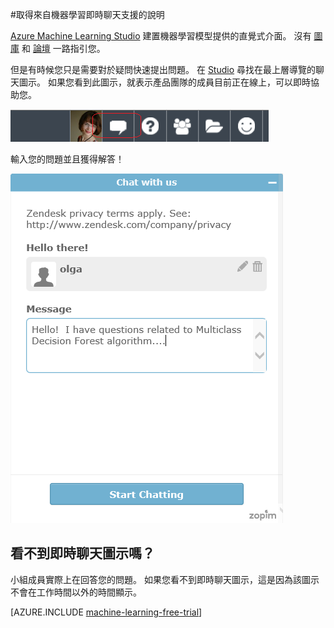 <properties 
    pageTitle="取得來自機器學習服務即時聊天支援的協助 | Microsoft Azure" 
    description="在雲端中使用即時聊天支援功能取得機器學習的即時協助。" 
    services="machine-learning" 
    documentationCenter="" 
    authors="olgali" 
    manager="opapel" 
    editor="cgronlun"/>
<tags 
    ms.service="machine-learning" 
    ms.workload="data-services" 
    ms.tgt_pltfrm="na" 
    ms.devlang="na" 
    ms.topic="article" 
    ms.date="10/14/2015" 
    ms.author="olgali"/>
#取得來自機器學習即時聊天支援的說明

[Azure Machine Learning Studio](machine-learning-what-is-ml-studio.md) 建置機器學習模型提供的直覺式介面。 沒有 [圖庫](machine-learning-gallery-how-to-use-contribute-publish.md) 和 [論壇](https://social.msdn.microsoft.com/forums/azure/home?forum=MachineLearning) 一路指引您。 

但是有時候您只是需要對於疑問快速提出問題。 在 [Studio](machine-learning-what-is-ml-studio.md) 尋找在最上層導覽的聊天圖示。  如果您看到此圖示，就表示產品團隊的成員目前正在線上，可以即時協助您。

![Azure ML 聊天](./media/machine-learning-live-chat/AzureMLChatNavBar.png)

輸入您的問題並且獲得解答！

![Azure ML 聊天對話方塊](./media/machine-learning-live-chat/AzureMLChat.png)

## 看不到即時聊天圖示嗎？
小組成員實際上在回答您的問題。 如果您看不到即時聊天圖示，這是因為該圖示不會在工作時間以外的時間顯示。 

[AZURE.INCLUDE [machine-learning-free-trial](../../includes/machine-learning-free-trial.md)] 

